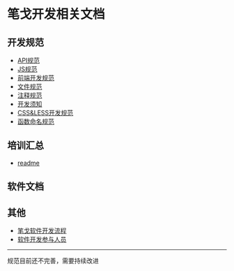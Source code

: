 笔戈开发相关文档
========


## 开发规范

* [API规范](Standard/API规范.md)
* [JS规范](Standard/js规范.md)
* [前端开发规范](Standard/前端开发规范.md)
* [文件规范](Standard/文件规范.md)
* [注释规范](Standard/注释规范.md)
* [开发须知](开发须知.md)
* [CSS&LESS开发规范](http://cxhtml.gitbooks.io/css-less-/content/)
* [函数命名规范](Standard/命名规范.md)

## 培训汇总
* [readme](readme.md)

## 软件文档


## 其他
* [笔戈软件开发流程](笔戈软件开发流程.md)
* [软件开发参与人员](软件开发参与人员.md)


-------
规范目前还不完善，需要持续改进
